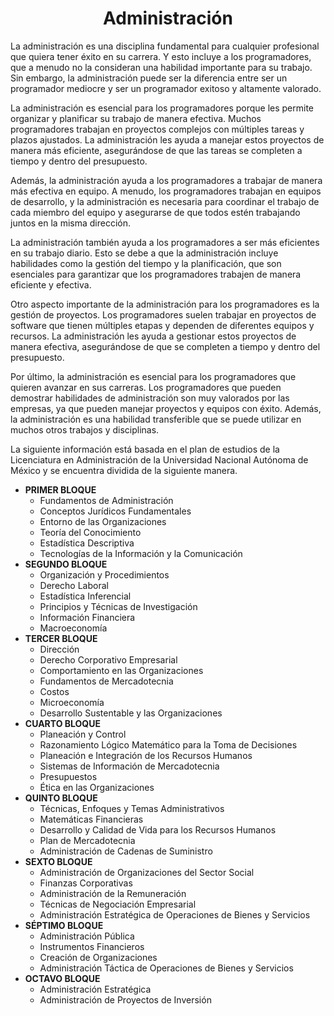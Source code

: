 <h1 align="center">Administración</h1>

La administración es una disciplina fundamental para cualquier profesional que quiera tener éxito en su carrera. Y esto incluye a los programadores, que a menudo no la consideran una habilidad importante para su trabajo. Sin embargo, la administración puede ser la diferencia entre ser un programador mediocre y ser un programador exitoso y altamente valorado.

La administración es esencial para los programadores porque les permite organizar y planificar su trabajo de manera efectiva. Muchos programadores trabajan en proyectos complejos con múltiples tareas y plazos ajustados. La administración les ayuda a manejar estos proyectos de manera más eficiente, asegurándose de que las tareas se completen a tiempo y dentro del presupuesto.

Además, la administración ayuda a los programadores a trabajar de manera más efectiva en equipo. A menudo, los programadores trabajan en equipos de desarrollo, y la administración es necesaria para coordinar el trabajo de cada miembro del equipo y asegurarse de que todos estén trabajando juntos en la misma dirección.

La administración también ayuda a los programadores a ser más eficientes en su trabajo diario. Esto se debe a que la administración incluye habilidades como la gestión del tiempo y la planificación, que son esenciales para garantizar que los programadores trabajen de manera eficiente y efectiva.

Otro aspecto importante de la administración para los programadores es la gestión de proyectos. Los programadores suelen trabajar en proyectos de software que tienen múltiples etapas y dependen de diferentes equipos y recursos. La administración les ayuda a gestionar estos proyectos de manera efectiva, asegurándose de que se completen a tiempo y dentro del presupuesto.

Por último, la administración es esencial para los programadores que quieren avanzar en sus carreras. Los programadores que pueden demostrar habilidades de administración son muy valorados por las empresas, ya que pueden manejar proyectos y equipos con éxito. Además, la administración es una habilidad transferible que se puede utilizar en muchos otros trabajos y disciplinas.

La siguiente información está basada en el plan de estudios de la Licenciatura en Administración de la Universidad Nacional Autónoma de México y se encuentra dividida de la siguiente manera.

- **PRIMER BLOQUE**
    - Fundamentos de Administración
    - Conceptos Jurídicos Fundamentales
    - Entorno de las Organizaciones
    - Teoría del Conocimiento
    - Estadística Descriptiva
    - Tecnologías de la Información y la Comunicación
- **SEGUNDO BLOQUE**
    - Organización y Procedimientos
    - Derecho Laboral
    - Estadística Inferencial
    - Principios y Técnicas de Investigación
    - Información Financiera
    - Macroeconomía
- **TERCER BLOQUE**
    - Dirección
    - Derecho Corporativo Empresarial
    - Comportamiento en las Organizaciones
    - Fundamentos de Mercadotecnia
    - Costos
    - Microeconomía
    - Desarrollo Sustentable y las Organizaciones
- **CUARTO BLOQUE**
    - Planeación y Control
    - Razonamiento Lógico Matemático para la Toma de Decisiones
    - Planeación e Integración de los Recursos Humanos
    - Sistemas de Información de Mercadotecnia
    - Presupuestos
    - Ética en las Organizaciones
- **QUINTO BLOQUE**
    - Técnicas, Enfoques y Temas Administrativos
    - Matemáticas Financieras
    - Desarrollo y Calidad de Vida para los Recursos Humanos
    - Plan de Mercadotecnia
    - Administración de Cadenas de Suministro
- **SEXTO BLOQUE**
    - Administración de Organizaciones del Sector Social
    - Finanzas Corporativas
    - Administración de la Remuneración
    - Técnicas de Negociación Empresarial
    - Administración Estratégica de Operaciones de Bienes y Servicios
- **SÉPTIMO BLOQUE**
    - Administración Pública
    - Instrumentos Financieros
    - Creación de Organizaciones
    - Administración Táctica de Operaciones de Bienes y Servicios
- **OCTAVO BLOQUE**
    - Administración Estratégica
    - Administración de Proyectos de Inversión